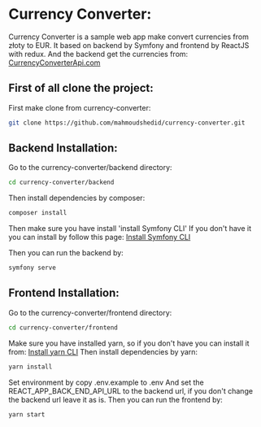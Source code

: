 # Currency Converter:
Currency Converter is a sample web app make convert currencies from złoty to EUR.
It based on backend by Symfony and frontend by ReactJS with redux.
And the backend get the currencies from: [CurrencyConverterApi.com](https://www.currencyconverterapi.com/)

## First of all clone the project:
First make clone from currency-converter:
```bash
git clone https://github.com/mahmoudshedid/currency-converter.git
```
## Backend Installation:
Go to the currency-converter/backend directory:
```bash
cd currency-converter/backend
```
Then install dependencies by composer:
```bash
composer install
```
Then make sure you have install 'install Symfony CLI'
If you don't have it you can install by follow this page:
[Install Symfony CLI](https://symfony.com/download)

Then you can run the backend by:
```bash
symfony serve
```
## Frontend Installation:
Go to the currency-converter/frontend directory:
```bash
cd currency-converter/frontend
```
Make sure you have installed yarn, so if you don't have you can install it from:
[Install yarn CLI](https://classic.yarnpkg.com/en/docs/install#debian-stable)
Then install dependencies by yarn:
```bash
yarn install
```
Set environment by copy .env.example to .env
And set the REACT_APP_BACK_END_API_URL to the backend url, if you don't change the backend url leave it as is.
Then you can run the frontend by:
```bash
yarn start
```
